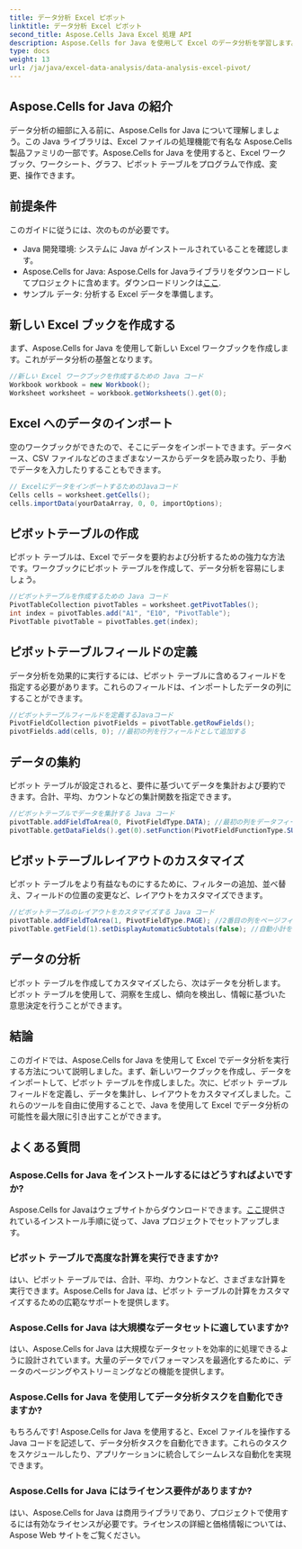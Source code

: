 ```yaml
---
title: データ分析 Excel ピボット
linktitle: データ分析 Excel ピボット
second_title: Aspose.Cells Java Excel 処理 API
description: Aspose.Cells for Java を使用して Excel のデータ分析を学習します。ピボット テーブルを効果的に使用するためのステップ バイ ステップ ガイドです。
type: docs
weight: 13
url: /ja/java/excel-data-analysis/data-analysis-excel-pivot/
---
```


## Aspose.Cells for Java の紹介

データ分析の細部に入る前に、Aspose.Cells for Java について理解しましょう。この Java ライブラリは、Excel ファイルの処理機能で有名な Aspose.Cells 製品ファミリの一部です。Aspose.Cells for Java を使用すると、Excel ワークブック、ワークシート、グラフ、ピボット テーブルをプログラムで作成、変更、操作できます。

## 前提条件

このガイドに従うには、次のものが必要です。

- Java 開発環境: システムに Java がインストールされていることを確認します。
-  Aspose.Cells for Java: Aspose.Cells for Javaライブラリをダウンロードしてプロジェクトに含めます。ダウンロードリンクは[ここ](https://releases.aspose.com/cells/java/).
- サンプル データ: 分析する Excel データを準備します。

## 新しい Excel ブックを作成する

まず、Aspose.Cells for Java を使用して新しい Excel ワークブックを作成します。これがデータ分析の基盤となります。

```java
//新しい Excel ワークブックを作成するための Java コード
Workbook workbook = new Workbook();
Worksheet worksheet = workbook.getWorksheets().get(0);
```

## Excel へのデータのインポート

空のワークブックができたので、そこにデータをインポートできます。データベース、CSV ファイルなどのさまざまなソースからデータを読み取ったり、手動でデータを入力したりすることもできます。

```java
// ExcelにデータをインポートするためのJavaコード
Cells cells = worksheet.getCells();
cells.importData(yourDataArray, 0, 0, importOptions);
```

## ピボットテーブルの作成

ピボット テーブルは、Excel でデータを要約および分析するための強力な方法です。ワークブックにピボット テーブルを作成して、データ分析を容易にしましょう。

```java
//ピボットテーブルを作成するための Java コード
PivotTableCollection pivotTables = worksheet.getPivotTables();
int index = pivotTables.add("A1", "E10", "PivotTable");
PivotTable pivotTable = pivotTables.get(index);
```

## ピボットテーブルフィールドの定義

データ分析を効果的に実行するには、ピボット テーブルに含めるフィールドを指定する必要があります。これらのフィールドは、インポートしたデータの列にすることができます。

```java
//ピボットテーブルフィールドを定義するJavaコード
PivotFieldCollection pivotFields = pivotTable.getRowFields();
pivotFields.add(cells, 0); //最初の列を行フィールドとして追加する
```

## データの集約

ピボット テーブルが設定されると、要件に基づいてデータを集計および要約できます。合計、平均、カウントなどの集計関数を指定できます。

```java
//ピボットテーブルでデータを集計する Java コード
pivotTable.addFieldToArea(0, PivotFieldType.DATA); //最初の列をデータフィールドとして追加する
pivotTable.getDataFields().get(0).setFunction(PivotFieldFunctionType.SUM); //SUM関数を使用する
```

## ピボットテーブルレイアウトのカスタマイズ

ピボット テーブルをより有益なものにするために、フィルターの追加、並べ替え、フィールドの位置の変更など、レイアウトをカスタマイズできます。

```java
//ピボットテーブルのレイアウトをカスタマイズする Java コード
pivotTable.addFieldToArea(1, PivotFieldType.PAGE); //2番目の列をページフィールド（フィルター）として追加する
pivotTable.getField(1).setDisplayAutomaticSubtotals(false); //自動小計を無効にする
```

## データの分析

ピボット テーブルを作成してカスタマイズしたら、次はデータを分析します。ピボット テーブルを使用して、洞察を生成し、傾向を検出し、情報に基づいた意思決定を行うことができます。

## 結論

このガイドでは、Aspose.Cells for Java を使用して Excel でデータ分析を実行する方法について説明しました。まず、新しいワークブックを作成し、データをインポートして、ピボット テーブルを作成しました。次に、ピボット テーブル フィールドを定義し、データを集計し、レイアウトをカスタマイズしました。これらのツールを自由に使用することで、Java を使用して Excel でデータ分析の可能性を最大限に引き出すことができます。

## よくある質問

### Aspose.Cells for Java をインストールするにはどうすればよいですか?

 Aspose.Cells for Javaはウェブサイトからダウンロードできます。[ここ](https://releases.aspose.com/cells/java/)提供されているインストール手順に従って、Java プロジェクトでセットアップします。

### ピボット テーブルで高度な計算を実行できますか?

はい、ピボット テーブルでは、合計、平均、カウントなど、さまざまな計算を実行できます。Aspose.Cells for Java は、ピボット テーブルの計算をカスタマイズするための広範なサポートを提供します。

### Aspose.Cells for Java は大規模なデータセットに適していますか?

はい、Aspose.Cells for Java は大規模なデータセットを効率的に処理できるように設計されています。大量のデータでパフォーマンスを最適化するために、データのページングやストリーミングなどの機能を提供します。

### Aspose.Cells for Java を使用してデータ分析タスクを自動化できますか?

もちろんです! Aspose.Cells for Java を使用すると、Excel ファイルを操作する Java コードを記述して、データ分析タスクを自動化できます。これらのタスクをスケジュールしたり、アプリケーションに統合してシームレスな自動化を実現できます。

### Aspose.Cells for Java にはライセンス要件がありますか?

はい、Aspose.Cells for Java は商用ライブラリであり、プロジェクトで使用するには有効なライセンスが必要です。ライセンスの詳細と価格情報については、Aspose Web サイトをご覧ください。